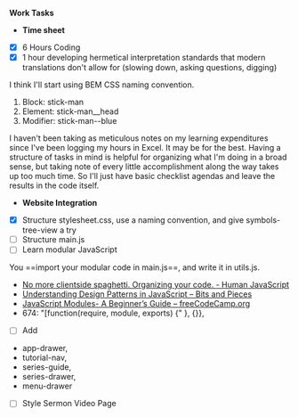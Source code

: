 **Work Tasks**

- **Time sheet**
- [X] 6 Hours Coding
- [X] 1 hour  developing hermetical interpretation standards that modern translations don't allow for (slowing down, asking questions, digging)

I think I'll start using BEM CSS naming convention.
1. Block: stick-man
2. Element: stick-man__head
3. Modifier: stick-man--blue

I haven't been taking as meticulous notes on my learning expenditures since I've been logging my hours in Excel. It may be for the best. Having a structure of tasks in mind is helpful for organizing what I'm doing in a broad sense, but taking note of every little accomplishment along the way takes up too much time. So I'll just have basic checklist agendas and leave the results in the code itself.

- **Website Integration**
- [X] Structure stylesheet.css, use a naming convention, and give symbols-tree-view a try
- [ ] Structure main.js
- [ ] Learn modular JavaScript

You ==import your modular code in main.js==, and write it in utils.js.

- [No more clientside spaghetti. Organizing your code. - Human JavaScript](http://read.humanjavascript.com/ch04-organizing-your-code.html)
- [Understanding Design Patterns in JavaScript – Bits and Pieces](https://blog.bitsrc.io/understanding-design-patterns-in-javascript-13345223f2dd)
- [JavaScript Modules- A Beginner’s Guide – freeCodeCamp.org](https://medium.freecodecamp.org/javascript-modules-a-beginner-s-guide-783f7d7a5fcc)
- 674: "[function(require, module, exports) {" }, {}},
- [ ] Add
- app-drawer,
- tutorial-nav,
- series-guide,
- series-drawer,
- menu-drawer
- [ ] Style Sermon Video Page
